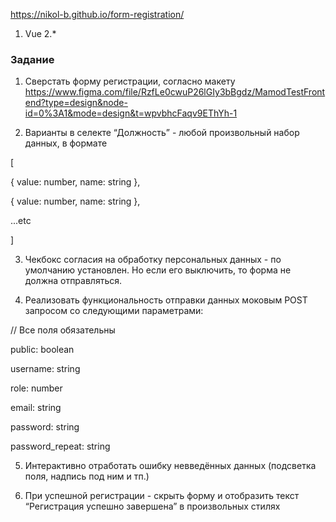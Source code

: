 https://nikol-b.github.io/form-registration/
1. Vue 2.*


### Задание


1. Сверстать форму регистрации, согласно макету   https://www.figma.com/file/RzfLe0cwuP26lGIy3bBgdz/MamodTestFrontend?type=design&node-id=0%3A1&mode=design&t=wpvbhcFaqv9EThYh-1


2. Варианты в селекте “Должность” - любой произвольный набор данных, в формате 


[


  { value: number, name: string },


  { value: number, name: string },


  ...etc


]


3. Чекбокс согласия на обработку персональных данных - по умолчанию установлен. Но если его выключить, то форма не должна отправляться.


4. Реализовать функциональность отправки данных моковым POST запросом со следующими параметрами:


// Все поля обязательны


public: boolean 


username: string


role: number


email: string


password: string


password_repeat: string


5. Интерактивно отработать ошибку невведённых данных (подсветка поля, надпись под ним и тп.) 


6. При успешной  регистрации - скрыть форму и отобразить текст “Регистрация успешно завершена” в произвольных стилях

